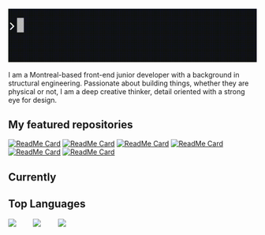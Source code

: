 ![console.log](https://github.com/Samy0412/Samy0412/blob/master/console.log%20gif.gif?raw=true)

I am a Montreal-based front-end junior developer with a background in structural engineering. Passionate about building things, whether they are physical or not, I am a deep creative thinker, detail oriented with a strong eye for design. 

## My featured repositories

[![ReadMe Card](https://github-readme-stats.vercel.app/api/pin/?username=Samy0412&repo=Neighbourhood-App)](https://github.com/Samy0412/Neighbourhood-App)
[![ReadMe Card](https://github-readme-stats.vercel.app/api/pin/?username=Samy0412&repo=scheduler)](https://github.com/Samy0412/scheduler)
[![ReadMe Card](https://github-readme-stats.vercel.app/api/pin/?username=Samy0412&repo=MyfleaMarket)](https://github.com/Samy0412/MyfleaMarket)
[![ReadMe Card](https://github-readme-stats.vercel.app/api/pin/?username=Samy0412&repo=tweeter)](https://github.com/Samy0412/tweeter)
[![ReadMe Card](https://github-readme-stats.vercel.app/api/pin/?username=Samy0412&repo=tinyapp)](https://github.com/Samy0412/tinyapp)
[![ReadMe Card](https://github-readme-stats.vercel.app/api/pin/?username=Samy0412&repo=lotide)](https://github.com/Samy0412/lotide)

## Currently




## Top Languages


<img align="left" src="https://oddblogger.com/wp-content/uploads/2020/07/javasript-logo.png" width="10%"/>
<img align="left" src="https://oddblogger.com/wp-content/uploads/2020/07/ruby-logo.png" width="10%"/>
<img align="left" src="https://oddblogger.com/wp-content/uploads/2020/07/react-logo.png" width="15%"/>



<!--
**Samy0412/Samy0412** is a ✨ _special_ ✨ repository because its `README.md` (this file) appears on your GitHub profile.

Here are some ideas to get you started:

- 🔭 I’m currently working on ...
- 🌱 I’m currently learning ...
- 👯 I’m looking to collaborate on ...
- 🤔 I’m looking for help with ...
- 💬 Ask me about ...
- 📫 How to reach me: ...
- 😄 Pronouns: ...
- ⚡ Fun fact: ...
-->
